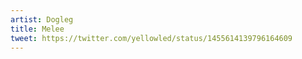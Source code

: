 ```yaml
---
artist: Dogleg
title: Melee
tweet: https://twitter.com/yellowled/status/1455614139796164609
---
```

